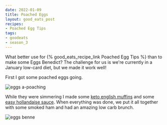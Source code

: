 ```yaml
---
date: 2022-01-09
title: Poached Eggs
layout: good_eats_post
recipes:
- Poached Egg Tips
tags:
- goodeats
- season_3
---
```


What better use for {% good_eats_recipe_link Poached Egg Tips %} than to make some
Eggs Benedict? The challenge for us is we're currently in a January low-card diet,
but we made it work well!

First I got some poached eggs going.

![eggs a-poaching](https://lh3.googleusercontent.com/pw/AM-JKLV8B1F8cnPC7Y097TCte-g2ikSKvf1OP-1Wpq3E3eFw_sDJFG4Amt9I_U-c8RgORPJoSflD5EaBfHhqzfW2Ej1KflGDvXQMdqHSYXmeZ1kyrYvegvnRF5UG_IHQMs307ti00_tNArSH4wQ98yglsMyx=w500-no)

While they were simmering I made some [keto english muffins](https://healthyrecipesblogs.com/english-muffins/)
and some [easy hollandaise sauce](https://downshiftology.com/recipes/hollandaise-sauce/). When
everything was done, we put it all together with some smoked ham and had an
amazing low carb brunch.

![eggs benne](https://lh3.googleusercontent.com/pw/AM-JKLW_PxTSB4o-DNUMcKmcvyIqA3arzFr6nRJh1v6zIBALki3wQEMyyDaFdOBO3Um2NtwZwjVK_vzWLJAcMFgq7j4K7J3yg0AnYdN8BxtzHvUR0O_VpdH3ZqmlBsjtU1kEsxN7MY5HVXh0gGb2AWUElW4-=w600-no)
